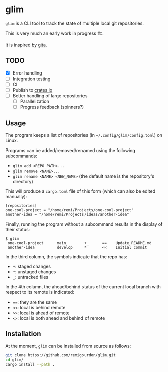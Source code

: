 # glim

`glim` is a CLI tool to track the state of multiple local git repositories.

This is very much an early work in progress 🏗️.

It is inspired by [gita](https://github.com/nosarthur/gita.git).

## TODO

+ [x] Error handling
+ [ ] Integration testing
+ [ ] CI
+ [ ] Publish to [crates.io](https://crates.io/)
+ [ ] Better handling of large repositories
    + [ ] Parallelization
    + [ ] Progress feedback (spinners?)

## Usage

The program keeps a list of repositories (in `~/.config/glim/config.toml`) on Linux.

Programs can be added/removed/renamed using the following subcommands:

+ `glim add <REPO_PATH>...`
+ `glim remove <NAME>...`
+ `glim rename <NAME> <NEW_NAME>` (the default name is the repository's directory)

This will produce a `cargo.toml` file of this form (which can also be edited manually):

```text
[repositories]
one-cool-project = "/home/remi/Projects/one-cool-project"
another-idea = "/home/remi/Projects/ideas/another-idea"
```

Finally, running the program without a subcommand results in the display of their status:

```text
$ glim
 one-cool-project      main        +_      ==    Update README.md
 another-idea          develop     *       <<    Initial commit
```

In the third column, the symbols indicate that the repo has:

+ `+`: staged changes
+ `*`: unstaged changes
+ `_`: untracked files

In the 4th column, the ahead/behind status of the current local branch with respect to its remote is indicated:

+ `==`: they are the same
+ `<<`: local is behind remote
+ `>>`: local is ahead of remote
+ `<>`: local is both ahead and behind of remote

## Installation

At the moment, `glim` can be installed from source as follows:

```sh
git clone https://github.com/remigourdon/glim.git
cd glim/
cargo install --path .
```
